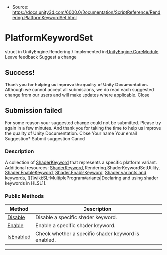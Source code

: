 * Source: https://docs.unity3d.com/6000.0/Documentation/ScriptReference/Rendering.PlatformKeywordSet.html

# PlatformKeywordSet
struct in UnityEngine.Rendering
/
Implemented in:[UnityEngine.CoreModule](https://docs.unity3d.com/6000.0/Documentation/ScriptReference/UnityEngine.CoreModule.html)
Leave feedback
Suggest a change
## Success!
Thank you for helping us improve the quality of Unity Documentation. Although we cannot accept all submissions, we do read each suggested change from our users and will make updates where applicable.
Close
## Submission failed
For some reason your suggested change could not be submitted. Please <a>try again</a> in a few minutes. And thank you for taking the time to help us improve the quality of Unity Documentation.
Close
Your name Your email Suggestion* Submit suggestion
Cancel
### Description
A collection of [ShaderKeyword](https://docs.unity3d.com/6000.0/Documentation/ScriptReference/Rendering.ShaderKeyword.html) that represents a specific platform variant.
Additional resources: [ShaderKeyword](https://docs.unity3d.com/6000.0/Documentation/ScriptReference/Rendering.ShaderKeyword.html), Rendering.ShaderKeywordSetUtility, [Shader.EnableKeyword](https://docs.unity3d.com/6000.0/Documentation/ScriptReference/Shader.EnableKeyword.html), [Shader.EnableKeyword](https://docs.unity3d.com/6000.0/Documentation/ScriptReference/Shader.EnableKeyword.html), [Shader variants and keywords](https://docs.unity3d.com/6000.0/Documentation/Manual/shader-variants-and-keywords.html), [[[]wiki:SL-MultipleProgramVariants|Declaring and using shader keywords in HLSL]].
### Public Methods
Method | Description  
---|---  
[Disable](https://docs.unity3d.com/6000.0/Documentation/ScriptReference/Rendering.PlatformKeywordSet.Disable.html) | Disable a specific shader keyword.  
[Enable](https://docs.unity3d.com/6000.0/Documentation/ScriptReference/Rendering.PlatformKeywordSet.Enable.html) | Enable a specific shader keyword.  
[IsEnabled](https://docs.unity3d.com/6000.0/Documentation/ScriptReference/Rendering.PlatformKeywordSet.IsEnabled.html) | Check whether a specific shader keyword is enabled.  
* * *
